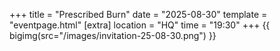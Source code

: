 +++
title = "Prescribed Burn"
date = "2025-08-30"
template = "eventpage.html"
[extra]
location = "HQ"
time = "19:30"
+++
{{ bigimg(src="/images/invitation-25-08-30.png") }}
